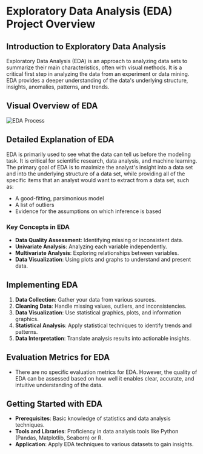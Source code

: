 
# Exploratory Data Analysis (EDA) Project Overview

## Introduction to Exploratory Data Analysis
Exploratory Data Analysis (EDA) is an approach to analyzing data sets to summarize their main characteristics, often with visual methods. It is a critical first step in analyzing the data from an experiment or data mining. EDA provides a deeper understanding of the data's underlying structure, insights, anomalies, patterns, and trends.

## Visual Overview of EDA
![EDA Process](https://cdn-images-1.medium.com/max/1000/1*Owa2rsDG6Rwv1IM_RdsL3A.gif)

## Detailed Explanation of EDA
EDA is primarily used to see what the data can tell us before the modeling task. It is critical for scientific research, data analysis, and machine learning. The primary goal of EDA is to maximize the analyst's insight into a data set and into the underlying structure of a data set, while providing all of the specific items that an analyst would want to extract from a data set, such as:
- A good-fitting, parsimonious model
- A list of outliers
- Evidence for the assumptions on which inference is based

### Key Concepts in EDA
- **Data Quality Assessment**: Identifying missing or inconsistent data.
- **Univariate Analysis**: Analyzing each variable independently.
- **Multivariate Analysis**: Exploring relationships between variables.
- **Data Visualization**: Using plots and graphs to understand and present data.

## Implementing EDA
1. **Data Collection**: Gather your data from various sources.
2. **Cleaning Data**: Handle missing values, outliers, and inconsistencies.
3. **Data Visualization**: Use statistical graphics, plots, and information graphics.
4. **Statistical Analysis**: Apply statistical techniques to identify trends and patterns.
5. **Data Interpretation**: Translate analysis results into actionable insights.

## Evaluation Metrics for EDA
- There are no specific evaluation metrics for EDA. However, the quality of EDA can be assessed based on how well it enables clear, accurate, and intuitive understanding of the data.

## Getting Started with EDA
- **Prerequisites**: Basic knowledge of statistics and data analysis techniques.
- **Tools and Libraries**: Proficiency in data analysis tools like Python (Pandas, Matplotlib, Seaborn) or R.
- **Application**: Apply EDA techniques to various datasets to gain insights.


